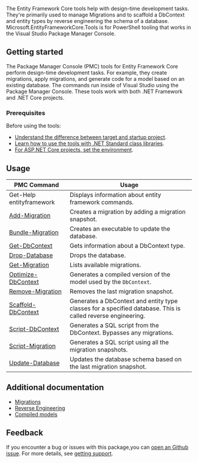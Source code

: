 The Entity Framework Core tools help with design-time development tasks. They're primarily used to manage Migrations and to scaffold a DbContext and entity types by reverse engineering the schema of a database.
Microsoft.EntityFrameworkCore.Tools is for PowerShell tooling that works in the Visual Studio Package Manager Console.

## Getting started

The Package Manager Console (PMC) tools for Entity Framework Core perform design-time development tasks. For example, they create migrations, apply migrations, and generate code for a model based on an existing database. The commands run inside of Visual Studio using the Package Manager Console. These tools work with both .NET Framework and .NET Core projects.

### Prerequisites

Before using the tools:

- [Understand the difference between target and startup project](https://learn.microsoft.com/en-us/ef/core/cli/powershell#target-and-startup-project).
- [Learn how to use the tools with .NET Standard class libraries](https://learn.microsoft.com/en-us/ef/core/cli/powershell#other-target-frameworks).
- [For ASP.NET Core projects, set the environment](https://learn.microsoft.com/en-us/ef/core/cli/powershell#aspnet-core-environment).

## Usage

PMC Command | Usage
-- | --
Get-Help entityframework |Displays information about entity framework commands.
[Add-Migration](https://learn.microsoft.com/en-us/ef/core/cli/powershell#add-migration)  | Creates a migration by adding a migration snapshot.
[Bundle-Migration](https://learn.microsoft.com/en-us/ef/core/cli/powershell#bundle-migration) | Creates an executable to update the database.
[Get-DbContext](https://learn.microsoft.com/en-us/ef/core/cli/powershell#get-dbcontext) | Gets information about a DbContext type.
[Drop-Database](https://learn.microsoft.com/en-us/ef/core/cli/powershell#drop-database) | Drops the database.
[Get-Migration](https://learn.microsoft.com/en-us/ef/core/cli/powershell#get-migration) | Lists available migrations.
[Optimize-DbContext](https://learn.microsoft.com/en-us/ef/core/cli/powershell#optimize-dbcontext) | Generates a compiled version of the model used by the `DbContext`.
[Remove-Migration](https://learn.microsoft.com/en-us/ef/core/cli/powershell#remove-migration) | Removes the last migration snapshot.
[Scaffold-DbContext](https://learn.microsoft.com/en-us/ef/core/cli/powershell#scaffold-dbcontext) | Generates a DbContext and entity type classes for a specified database. This is called reverse engineering.
[Script-DbContext](https://learn.microsoft.com/en-us/ef/core/cli/powershell#script-dbcontext) | Generates a SQL script from the DbContext. Bypasses any migrations.
[Script-Migration](https://learn.microsoft.com/en-us/ef/core/cli/powershell#script-migration) |  Generates a SQL script using all the migration snapshots.
[Update-Database](https://learn.microsoft.com/en-us/ef/core/cli/powershell#update-database) | Updates the database schema based on the last migration snapshot.

## Additional documentation

- [Migrations](https://learn.microsoft.com/en-us/ef/core/managing-schemas/migrations/)
- [Reverse Engineering](https://learn.microsoft.com/en-us/ef/core/managing-schemas/scaffolding/?tabs=dotnet-core-cli)
- [Compiled models](https://learn.microsoft.com/en-us/ef/core/performance/advanced-performance-topics?tabs=with-di%2Cwith-constant#compiled-models)

## Feedback

If you encounter a bug or issues with this package,you can [open an Github issue](https://github.com/dotnet/efcore/issues/new/choose). For more details, see [getting support](https://github.com/dotnet/efcore/blob/main/.github/SUPPORT.md).